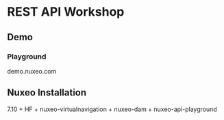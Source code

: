 # REST API Workshop

## Demo

### Playground

demo.nuxeo.com


## Nuxeo Installation

7.10 + HF + nuxeo-virtualnavigation + nuxeo-dam + nuxeo-api-playground


